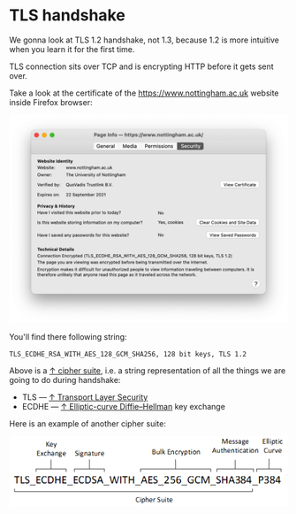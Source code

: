 # TLS handshake

We gonna look at TLS 1.2 handshake, not 1.3, because 1.2 is more intuitive when you learn it for the first time.

TLS connection sits over TCP and is encrypting HTTP before it gets sent over.

Take a look at the certificate of the https://www.nottingham.ac.uk website inside Firefox browser:

<img src="cipher suite.png" alt="drawing" width="700"/>

 You'll find there following string:

```text
TLS_ECDHE_RSA_WITH_AES_128_GCM_SHA256, 128 bit keys, TLS 1.2
```

Above is a [↑ cipher suite](https://en.wikipedia.org/wiki/Cipher_suite), i.e. a string representation of all the things we are going to do during handshake:

* TLS — [↑ Transport Layer Security](https://en.wikipedia.org/wiki/Transport_Layer_Security)
* ECDHE — [↑ Elliptic-curve Diffie–Hellman](https://en.wikipedia.org/wiki/Elliptic-curve_Diffie–Hellman) key exchange

Here is an example of another cipher suite:

<img src="another cipher suite.png" alt="drawing" width="700"/>

